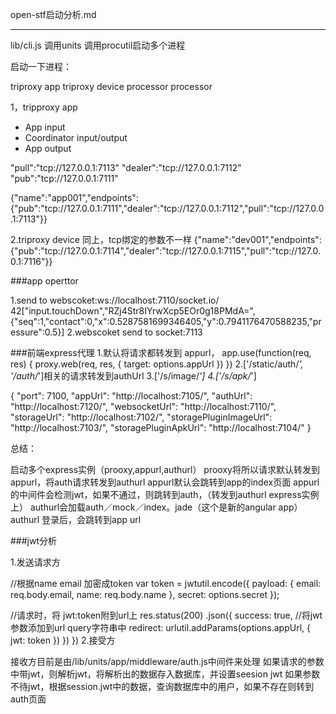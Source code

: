 open-stf启动分析.md

---

lib/cli.js
	调用units 调用procutil启动多个进程

启动一下进程：

triproxy app 
triproxy device
processor
processor


1，tripproxy app

- App input 
- Coordinator input/output
- App output

"pull":"tcp://127.0.0.1:7113"
"dealer":"tcp://127.0.0.1:7112"
"pub":"tcp://127.0.0.1:7111"

{"name":"app001","endpoints":{"pub":"tcp://127.0.0.1:7111","dealer":"tcp://127.0.0.1:7112","pull":"tcp://127.0.0.1:7113"}}

2.triproxy device
同上，tcp绑定的参数不一样
{"name":"dev001","endpoints":{"pub":"tcp://127.0.0.1:7114","dealer":"tcp://127.0.0.1:7115","pull":"tcp://127.0.0.1:7116"}}


###app operttor

1.send to webscoket:ws://localhost:7110/socket.io/
	42["input.touchDown","RZj4Str8IYrwXcp5EOr0g18PMdA=",{"seq":1,"contact":0,"x":0.5287581699346405,"y":0.7941176470588235,"pressure":0.5}]
2.webscoket send to socket:7113



###前端express代理
1.默认将请求都转发到 appurl，
  app.use(function(req, res) {
    proxy.web(req, res, {
      target: options.appUrl
    })
  })
 2.['/static/auth/*', '/auth/*']相关的请求转发到authUrl
 3.['/s/image/*']
 4.['/s/apk/*']

{
  "port": 7100,
  "appUrl": "http://localhost:7105/",
  "authUrl": "http://localhost:7120/",
  "websocketUrl": "http://localhost:7110/",
  "storageUrl": "http://localhost:7102/",
  "storagePluginImageUrl": "http://localhost:7103/",
  "storagePluginApkUrl": "http://localhost:7104/"
}

总结：

启动多个express实例（prooxy,appurl,authurl）
prooxy将所以请求默认转发到appurl，将auth请求转发到authurl
appurl默认会跳转到app的index页面
appurl的中间件会检测jwt，如果不通过，则跳转到auth，（转发到authurl express实例上）
authurl会加载auth／mock／index。jade（这个是新的angular app）
authurl 登录后，会跳转到app url



###jwt分析

1.发送请求方

//根据name email 加密成token
var token = jwtutil.encode({
	payload: {
		email: req.body.email,
		name: req.body.name
	},
	secret: options.secret
});

//请求时，将 jwt:token附到url上
res.status(200)
	.json({
		success: true,
		//将jwt参数添加到url query字符串中
		redirect: urlutil.addParams(options.appUrl, {
			jwt: token
		})
	})
})
2.接受方

接收方目前是由/lib/units/app/middleware/auth.js中间件来处理
如果请求的参数中带jwt，则解析jwt，将解析出的数据存入数据库，并设置seesion jwt
如果参数不待jwt，根据session.jwt中的数据，查询数据库中的用户，如果不存在则转到auth页面


            







